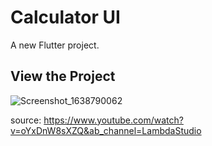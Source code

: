 # Calculator UI

A new Flutter project.

## View the Project


![Screenshot_1638790062](https://user-images.githubusercontent.com/83778712/144838605-b7e77ca8-334f-4f6e-83ea-10126209da8c.png)

source: https://www.youtube.com/watch?v=oYxDnW8sXZQ&ab_channel=LambdaStudio
